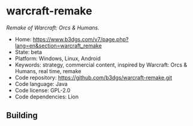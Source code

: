 # warcraft-remake

_Remake of Warcraft: Orcs & Humans._

- Home: https://www.b3dgs.com/v7/page.php?lang=en&section=warcraft_remake
- State: beta
- Platform: Windows, Linux, Android
- Keywords: strategy, commercial content, inspired by Warcraft: Orcs & Humans, real time, remake
- Code repository: https://github.com/b3dgs/warcraft-remake.git
- Code language: Java
- Code license: GPL-2.0
- Code dependencies: Lion

## Building
